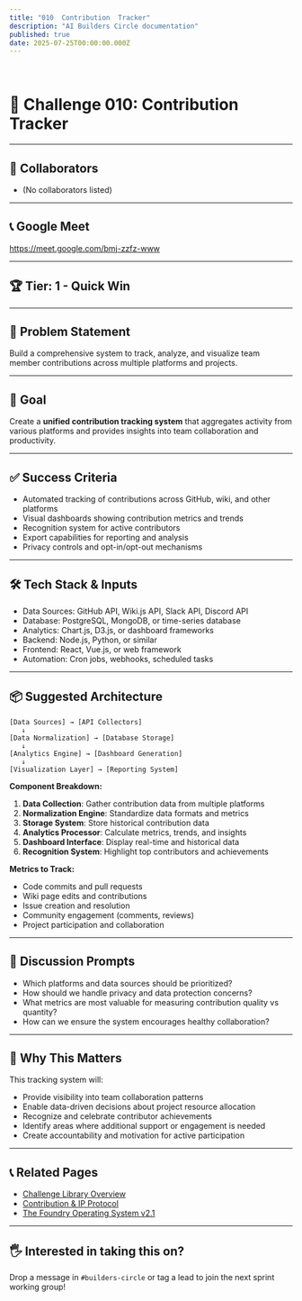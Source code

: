 ```yaml
---
title: "010  Contribution  Tracker"
description: "AI Builders Circle documentation"
published: true
date: 2025-07-25T00:00:00.000Z
---
```


﻿
# 🧪 Challenge 010: Contribution Tracker

---

## 👥 Collaborators

- (No collaborators listed)

---

## 📞 Google Meet

https://meet.google.com/bmj-zzfz-www

---

## 🏆 Tier: 1 - Quick Win

---

## 🧠 Problem Statement

Build a comprehensive system to track, analyze, and visualize team member contributions across multiple platforms and projects.

---

## 🎯 Goal

Create a **unified contribution tracking system** that aggregates activity from various platforms and provides insights into team collaboration and productivity.

---

## ✅ Success Criteria

- Automated tracking of contributions across GitHub, wiki, and other platforms
- Visual dashboards showing contribution metrics and trends
- Recognition system for active contributors
- Export capabilities for reporting and analysis
- Privacy controls and opt-in/opt-out mechanisms

---

## 🛠️ Tech Stack & Inputs

- Data Sources: GitHub API, Wiki.js API, Slack API, Discord API
- Database: PostgreSQL, MongoDB, or time-series database
- Analytics: Chart.js, D3.js, or dashboard frameworks
- Backend: Node.js, Python, or similar
- Frontend: React, Vue.js, or web framework
- Automation: Cron jobs, webhooks, scheduled tasks

---

## 📦 Suggested Architecture

```plaintext
[Data Sources] → [API Collectors]
   ↓
[Data Normalization] → [Database Storage]
   ↓
[Analytics Engine] → [Dashboard Generation]
   ↓
[Visualization Layer] → [Reporting System]
```

**Component Breakdown:**

1. **Data Collection**: Gather contribution data from multiple platforms
2. **Normalization Engine**: Standardize data formats and metrics
3. **Storage System**: Store historical contribution data
4. **Analytics Processor**: Calculate metrics, trends, and insights
5. **Dashboard Interface**: Display real-time and historical data
6. **Recognition System**: Highlight top contributors and achievements

**Metrics to Track:**
- Code commits and pull requests
- Wiki page edits and contributions
- Issue creation and resolution
- Community engagement (comments, reviews)
- Project participation and collaboration

---

## 💬 Discussion Prompts

- Which platforms and data sources should be prioritized?
- How should we handle privacy and data protection concerns?
- What metrics are most valuable for measuring contribution quality vs quantity?
- How can we ensure the system encourages healthy collaboration?

---

## 🧠 Why This Matters

This tracking system will:
- Provide visibility into team collaboration patterns
- Enable data-driven decisions about project resource allocation
- Recognize and celebrate contributor achievements
- Identify areas where additional support or engagement is needed
- Create accountability and motivation for active participation

---

## 📞 Related Pages

- [Challenge Library Overview](./challenge-library)
- [Contribution & IP Protocol](./contribution-ip)
- [The Foundry Operating System v2.1](./foundry-os)

---

## 🖐️ Interested in taking this on?

Drop a message in `#builders-circle` or tag a lead to join the next sprint working group!





